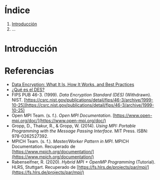 # Índice

1. [Introducción](#introduccion)
2. ...

# Introducción

<!-- Contexto general del proyecto, objetivos y alcance -->

# Referencias

- [Data Encryption: What It Is, How It Works, and Best Practices](https://frontegg.com/blog/data-encryption-what-it-is-how-it-works-and-best-practices)  
- [¿Qué es el DES?](https://msmk.university/que-es-el-des-msmk-university/)
- FIPS PUB 46-3. (1999). *Data Encryption Standard (DES)* (Withdrawn). NIST. [https://csrc.nist.gov/publications/detail/fips/46-3/archive/1999-10-25](https://csrc.nist.gov/publications/detail/fips/46-3/archive/1999-10-25)
- Open MPI Team. (s. f.). *Open MPI Documentation*. [https://www.open-mpi.org/doc/](https://www.open-mpi.org/doc/)
- Gropp, D., Thakur, R., & Gropp, W. (2014). *Using MPI: Portable Programming with the Message Passing Interface*. MIT Press. ISBN: 978-0262527392.
- MPICH Team. (s. f.). *Master/Worker Pattern in MPI*. MPICH Documentation. Recuperado de [https://www.mpich.org/documentation/](https://www.mpich.org/documentation/)  
- Rabenseifner, R. (2020). *Hybrid MPI + OpenMP Programming* (Tutorial). HLRS, Stuttgart. Recuperado de [https://fs.hlrs.de/projects/par/mpi/](https://fs.hlrs.de/projects/par/mpi/)


